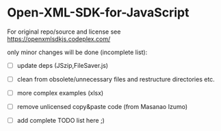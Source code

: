 # Open-XML-SDK-for-JavaScript

For original repo/source and license see https://openxmlsdkjs.codeplex.com/

only minor changes will be done (incomplete list):
- [ ] update deps (JSzip,FileSaver.js) 
- [ ] clean from obsolete/unnecessary files and restructure directories etc.
- [ ] more complex examples (xlsx)
- [ ] remove unlicensed copy&paste code (from Masanao Izumo)
- [ ] add complete TODO list here ;)


